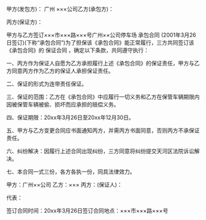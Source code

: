 
 


甲方(发包方)：
广州
&times;&times;&times;公司乙方(承包方)：


丙方(保证方)：


甲方与乙方签订&times;&times;&times;市&times;&times;&times;路&times;&times;&times;号广州&times;&times;公司停车场
承包合同
(2001年3月26日签订)(下称“承包合同”)为了担保该《承包合同》能正常履行，三方共同签订该《承包合同》的
保证合同
，确定以下条款，共同遵守执行：


一、丙方作为保证人自愿为乙方承担履行上述《承包合同》的保证责任，甲方与乙方同意丙方作为乙方的保证人承担保证责任。


二、保证的形式为连带责任保证。


三、保证的范围：乙方在《承包合同》中应履行一切义务和乙方在保管车辆期限内因被保管车辆被偷、损坏而应承担的赔偿义务。


四、保证期限：20xx年3月26日至20xx年12月30日。


五、甲方与乙方变更合同应书面通知丙方，并需丙方书面同意，否则丙方不承保证责任。


六、纠纷解决：因履行上述合同出现纠纷，三方同意将纠纷提交天河区法院诉讼解决。


七、本合同一式三份，各方各执一份，同具法律效力。


甲方：广州&times;&times;公司 乙方：&times;&times;&times; 丙方：(保证人)：


代表：


签订合同时间：20xx年3月26日签订合同地点：&times;&times;&times;市&times;&times;&times;路&times;&times;&times;号
 


 

 
 
 
 
 
  


  
 

  


  


  
 
 
 
 

